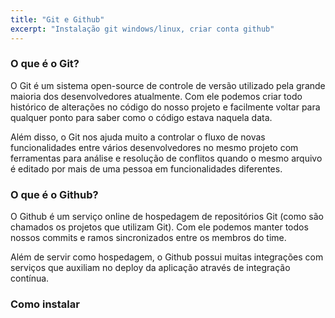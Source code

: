 ```yaml
---
title: "Git e Github"
excerpt: "Instalação git windows/linux, criar conta github"
---
```


### O que é o Git?

O Git é um sistema open-source de controle de versão utilizado pela grande maioria dos desenvolvedores atualmente. Com ele podemos criar todo histórico de alterações no código do nosso projeto e facilmente voltar para qualquer ponto para saber como o código estava naquela data.

Além disso, o Git nos ajuda muito a controlar o fluxo de novas funcionalidades entre vários desenvolvedores no mesmo projeto com ferramentas para análise e resolução de conflitos quando o mesmo arquivo é editado por mais de uma pessoa em funcionalidades diferentes.


### O que é o Github?

O Github é um serviço online de hospedagem de repositórios Git (como são chamados os projetos que utilizam Git). Com ele podemos manter todos nossos commits e ramos sincronizados entre os membros do time.

Além de servir como hospedagem, o Github possui muitas integrações com serviços que auxiliam no deploy da aplicação através de integração contínua.

### Como instalar
